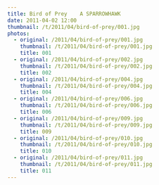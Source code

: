 ```yaml
---
title: Bird of Prey    A SPARROWHAWK
date: 2011-04-02 12:00
thumbnail: /t/2011/04/bird-of-prey/001.jpg
photos:
  - original: /2011/04/bird-of-prey/001.jpg
    thumbnail: /t/2011/04/bird-of-prey/001.jpg
    title: 001
  - original: /2011/04/bird-of-prey/002.jpg
    thumbnail: /t/2011/04/bird-of-prey/002.jpg
    title: 002
  - original: /2011/04/bird-of-prey/004.jpg
    thumbnail: /t/2011/04/bird-of-prey/004.jpg
    title: 004
  - original: /2011/04/bird-of-prey/006.jpg
    thumbnail: /t/2011/04/bird-of-prey/006.jpg
    title: 006
  - original: /2011/04/bird-of-prey/009.jpg
    thumbnail: /t/2011/04/bird-of-prey/009.jpg
    title: 009
  - original: /2011/04/bird-of-prey/010.jpg
    thumbnail: /t/2011/04/bird-of-prey/010.jpg
    title: 010
  - original: /2011/04/bird-of-prey/011.jpg
    thumbnail: /t/2011/04/bird-of-prey/011.jpg
    title: 011
---
```

